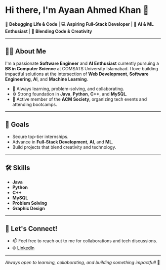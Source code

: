 # Hi there, I'm Ayaan Ahmed Khan 👋

🔧 **Debugging Life & Code** | 💻 **Aspiring Full-Stack Developer** | 🤖 **AI & ML Enthusiast** | 🎨 **Blending Code & Creativity**

---

## 👨‍💻 About Me

I'm a passionate **Software Engineer** and **AI Enthusiast** currently pursuing a **BS in Computer Science** at COMSATS University Islamabad. I love building impactful solutions at the intersection of **Web Development**, **Software Engineering**, **AI**, and **Machine Learning**. 

- 🧠 Always learning, problem-solving, and collaborating.
- ⚙️ Strong foundation in **Java**, **Python**, **C++**, and **MySQL**.
- 🌟 Active member of the **ACM Society**, organizing tech events and attending bootcamps.

---

## 🚀 Goals
- Secure top-tier internships.
- Advance in **Full-Stack Development**, **AI**, and **ML**.
- Build projects that blend creativity and technology.

---

## 🛠️ Skills
- **Java**
- **Python**
- **C++**
- **MySQL**
- **Problem Solving**
- **Graphic Design**

---

## 💬 Let's Connect!
- 📫 Feel free to reach out to me for collaborations and tech discussions.
- 🌐 [LinkedIn](https://www.linkedin.com/in/ayaan-ahmed-khan-448600351/)

---

_Always open to learning, collaborating, and building something impactful!_ 🚀


